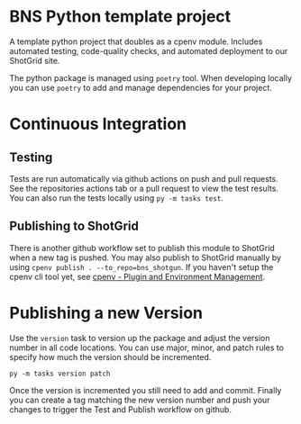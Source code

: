 # BNS Python template project
A template python project that doubles as a cpenv module. Includes automated testing, code-quality checks, and automated deployment to our ShotGrid site.

The python package is managed using `poetry` tool. When developing locally you can use `poetry` to add and manage dependencies for your project.

# Continuous Integration

## Testing
Tests are run automatically via github actions on push and pull requests. See the repositories actions tab or a pull request to view the test results. You can also run the tests locally using `py -m tasks test`.

## Publishing to ShotGrid
There is another github workflow set to publish this module to ShotGrid when a new tag is pushed. You may also publish to ShotGrid manually by using `cpenv publish . --to_repo=bns_shotgun`. If you haven't setup the cpenv cli tool yet, see [cpenv - Plugin and Environment Management](https://www.notion.so/brandnewschool/cpenv-Plugin-and-Environment-Management-e53792affa4f41609b37686ff4270e1a).

# Publishing a new Version
Use the `version` task to version up the package and adjust the version number in all code locations. You can use major, minor, and patch rules to specify how much the version should be incremented.

`py -m tasks version patch`

Once the version is incremented you still need to add and commit. Finally you can create a tag matching the new version number and push your changes to trigger the Test and Publish workflow on github.

